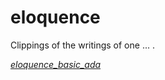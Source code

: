 # eloquence
Clippings of the writings of one ... .  
  
[*eloquence_basic_ada*](https://github.com/GroundedPhysics/eloquence/tree/main/eloquence_basic_ada)